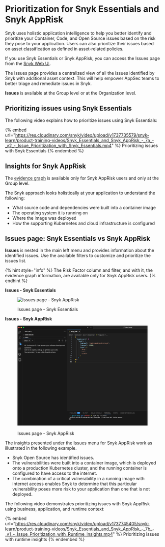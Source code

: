 # Prioritization for Snyk Essentials and Snyk AppRisk

Snyk uses holistic application intelligence to help you better identify and prioritize your Container, Code, and Open Source issues based on the risk they pose to your application. Users can also prioritize their issues based on asset classification as defined in asset-related policies.&#x20;

If you use Snyk Essentials or Snyk AppRisk, you can access the Issues page from the [Snyk Web UI](../../getting-started/snyk-web-ui.md#view-and-prioritize-issues).

The Issues page provides a centralized view of all the issues identified by Snyk with additional asset context. This will help empower AppSec teams to better triage and remediate issues in Snyk.

**Issues** is available at the Group level or at the Organization level.&#x20;

## Prioritizing issues using Snyk Essentials

The following video explains how to prioritize issues using Snyk Essentials:

{% embed url="https://res.cloudinary.com/snyk/video/upload/v1737735579/snyk-learn/product-training-videos/Snyk_Essentials_and_Snyk_AppRisk_-_7a_-_v2_-_Issue_Prioritization_with_Snyk_Essentials.mp4" %}
Prioritizing issues with Snyk Essentials
{% endembed %}

## Insights for Snyk AppRisk

The [evidence graph](using-the-issues-ui-with-snyk-apprisk/evidence-graph.md) is available only for Snyk AppRisk users and only at the Group level.&#x20;

The Snyk approach looks holistically at your application to understand the following:

* What source code and dependencies were built into a container image
* The operating system it is running on
* Where the image was deployed
* How the supporting Kubernetes and cloud infrastructure is configured

## Issues page: Snyk Essentials vs Snyk AppRisk&#x20;

**Issues** is nested in the main left menu and provides information about the identified issues. Use the available filters to customize and prioritize the issues list.

{% hint style="info" %}
The Risk Factor column and filter, and with it, the evidence graph information, are available only for Snyk AppRisk users.&#x20;
{% endhint %}

**Issues - Snyk Essentials**

<figure><img src="../../.gitbook/assets/issues-apprisk-essentials.png" alt="Issues page - Snyk AppRisk"><figcaption><p>Issues page - Snyk Essentials</p></figcaption></figure>

**Issues - Snyk AppRisk**&#x20;

<figure><img src="../../.gitbook/assets/image (451).png" alt="Issues page - Snyk AppRisk"><figcaption><p>Issues page - Snyk AppRisk </p></figcaption></figure>

The insights presented under the Issues menu for Snyk AppRisk work as illustrated in the following example.&#x20;

* Snyk Open Source has identified issues.&#x20;
* The vulnerabilities were built into a container image, which is deployed onto a production Kubernetes cluster, and the running container is configured to have access to the internet.&#x20;
* The combination of a critical vulnerability in a running image with internet access enables Snyk to determine that this particular vulnerability poses more risk to your application than one that is not deployed.

The following video demonstrates prioritizing issues with Snyk AppRisk using business, application, and runtime context:

{% embed url="https://res.cloudinary.com/snyk/video/upload/v1737745405/snyk-learn/product-training-videos/Snyk_Essentials_and_Snyk_AppRisk_-_7b_-_v1_-_Issue_Prioritization_with_Runtime_Insights.mp4" %}
Prioritizing issues with runtime insights
{% endembed %}


